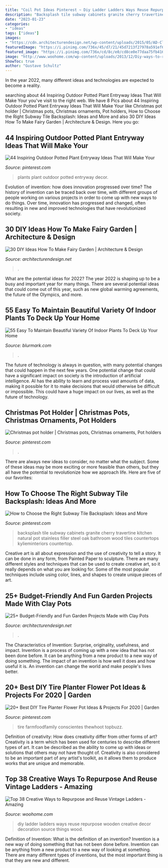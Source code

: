 ```yaml
---
title: "Coil Pot Ideas Pinterest ~ Diy Ladder Ladders Ways Reuse Repurpose Wooden Creative Decor Decoration Source Things Wood"
description: "Backsplash tile subway cabinets granite cherry travertine kitchen natural pot stainless filler steel oak bathroom wood tiles countertops kylieminteriors countertop"
date: "2023-01-23"
categories:
- "ideas"
tags: ["ideas"]
images:
- "https://cdn.architecturendesign.net/wp-content/uploads/2015/05/AD-Clay-Pot-Garden-Projects-10.jpg"
featuredImage: "https://i.pinimg.com/736x/45/d7/21/45d7213f27978a591ef66937b3594904.jpg"
featured_image: "https://i.pinimg.com/736x/cd/8c/e0/cd8ce0e77daa75fb416de197e4649b89.jpg"
image: "http://www.woohome.com/wp-content/uploads/2013/12/Diy-ways-to-reuse-an-old-ladder-29.jpg"
ShowToc: true
author: "Gustave Schultz"
---
```



In the year 2022, many different ideas and technologies are expected to become a reality.

	

		
searching about 44 Inspiring Outdoor Potted Plant Entryway Ideas That Will Make Your you've visit to the right web. We have 8 Pics about 44 Inspiring Outdoor Potted Plant Entryway Ideas That Will Make Your like Christmas pot holder | Christmas pots, Christmas ornaments, Pot holders, How to Choose the Right Subway Tile Backsplash: Ideas and More and also 30 DIY Ideas How To Make Fairy Garden | Architecture &amp; Design. Here you go:
		
    
## 44 Inspiring Outdoor Potted Plant Entryway Ideas That Will Make Your

<img loading=lazy src="https://i.pinimg.com/736x/45/d7/21/45d7213f27978a591ef66937b3594904.jpg" onerror="this.onerror=null;this.src='https://tse1.mm.bing.net/th?id=OIP.a-huMsDI6QDYxeOgGMY-qQHaJ3&amp;pid=15.1';" alt="44 Inspiring Outdoor Potted Plant Entryway Ideas That Will Make Your">

_Source: pinterest.com_

>plants plant outdoor potted entryway decor. 

	

Evolution of invention: how does innovation progressed over time?
The history of invention can be traced back over time, with different groups of people working on various projects in order to come up with new ways to do things. Over time, innovation has progressed and changed, often resulting in new and improved technologies that have revolutionized society.

    
## 30 DIY Ideas How To Make Fairy Garden | Architecture &amp; Design

<img loading=lazy src="https://cdn.architecturendesign.net/wp-content/uploads/2015/12/AD-DIY-Ideas-How-To-Make-Fairy-Garden-19.png" onerror="this.onerror=null;this.src='https://tse1.mm.bing.net/th?id=OIP.frF_FDonHlt1AnEiAc7tMgHaJ9&amp;pid=15.1';" alt="30 DIY Ideas How To Make Fairy Garden | Architecture &amp; Design">

_Source: architecturendesign.net_

>. 

	

What are the potential ideas for 2022?
The year 2022 is shaping up to be a busy and important year for many things. There are several potential ideas that could come out of this year, such as new global warming agreements, the future of the Olympics, and more.

    
## 55 Easy To Maintain Beautiful Variety Of Indoor Plants To Deck Up Your Home

<img loading=lazy src="https://www.blurmark.com/wp-content/uploads/2017/05/Amazing-Indoor-Plants-Arrangement.jpg" onerror="this.onerror=null;this.src='https://tse3.mm.bing.net/th?id=OIP.nJNGggwiYPevmN2fNpCbrQHaJ4&amp;pid=15.1';" alt="55 Easy To Maintain Beautiful Variety Of Indoor Plants To Deck Up Your Home">

_Source: blurmark.com_

>. 

	

The future of technology is always in question, with many potential changes that could happen in the next few years. One potential change that could have a significant impact on society is the introduction of artificial intelligence. AI has the ability to learn and process vast amounts of data, making it possible for it to make decisions that would otherwise be difficult or impossible. This could have a huge impact on our lives, as well as the future of technology.

    
## Christmas Pot Holder | Christmas Pots, Christmas Ornaments, Pot Holders

<img loading=lazy src="https://i.pinimg.com/736x/3e/27/ac/3e27ac8cc8da65a69794fe7a6c8c553c--pot-holders.jpg" onerror="this.onerror=null;this.src='https://tse4.mm.bing.net/th?id=OIP.o8h6DKLrE9CcvhS4-FoclQHaJ3&amp;pid=15.1';" alt="Christmas pot holder | Christmas pots, Christmas ornaments, Pot holders">

_Source: pinterest.com_

>. 

	

There are always new ideas to consider, no matter what the subject. Some of these ideas may be more exciting or more feasible than others, but they all have the potential to revolutionize how we approach life. Here are five of our favorites: 

    
## How To Choose The Right Subway Tile Backsplash: Ideas And More

<img loading=lazy src="https://i.pinimg.com/736x/27/59/0e/27590ee2607ee013a34fe0b7c2bcf8e9.jpg" onerror="this.onerror=null;this.src='https://tse1.mm.bing.net/th?id=OIP.m7qbGhtD6iLPCDCUNA1qCQHaLa&amp;pid=15.1';" alt="How to Choose the Right Subway Tile Backsplash: Ideas and More">

_Source: pinterest.com_

>backsplash tile subway cabinets granite cherry travertine kitchen natural pot stainless filler steel oak bathroom wood tiles countertops kylieminteriors countertop. 

	

Creative art is all about expression and the use of creativity to tell a story. It can be done in any form, from Painted Paper to sculpture. There are many different styles and techniques that can be used to create creative art, so it really depends on what you are looking for. Some of the most popular techniques include using color, lines, and shapes to create unique pieces of art.

    
## 25+ Budget-Friendly And Fun Garden Projects Made With Clay Pots

<img loading=lazy src="https://cdn.architecturendesign.net/wp-content/uploads/2015/05/AD-Clay-Pot-Garden-Projects-10.jpg" onerror="this.onerror=null;this.src='https://tse1.mm.bing.net/th?id=OIP.WZSz21KrV3SEG4mWiS2zPQHaLG&amp;pid=15.1';" alt="25+ Budget-Friendly and Fun Garden Projects Made with Clay Pots">

_Source: architecturendesign.net_

>. 

	

The Characteristics of Invention: Surprise, originality, usefulness, and impact.
Invention is a process of coming up with a new idea that has not been done before. It can be anything from a new product to a new way of doing something. The impact of an invention is how well it does and how useful it is. An invention can change the world and make people's lives better.

    
## 20+ Best DIY Tire Planter Flower Pot Ideas &amp; Projects For 2020 | Garden

<img loading=lazy src="https://i.pinimg.com/736x/cd/8c/e0/cd8ce0e77daa75fb416de197e4649b89.jpg" onerror="this.onerror=null;this.src='https://tse1.mm.bing.net/th?id=OIP.Oqcszv9nK_kAMITV1jheCwHaNK&amp;pid=15.1';" alt="20+ Best DIY Tire Planter Flower Pot Ideas &amp; Projects For 2020 | Garden">

_Source: pinterest.com_

>tire farmfoodfamily conscientes thewhoot topbuzz. 

	

Definition of creativity: How does creativity differ from other forms of art?
Creativity is a term which has been used for centuries to describe different types of art. It can be described as the ability to come up with ideas or solutions that others may not have thought of. Creativity is also considered to be an important part of any artist's toolkit, as it allows them to produce works that are unique and memorable.

    
## Top 38 Creative Ways To Repurpose And Reuse Vintage Ladders - Amazing

<img loading=lazy src="http://www.woohome.com/wp-content/uploads/2013/12/Diy-ways-to-reuse-an-old-ladder-29.jpg" onerror="this.onerror=null;this.src='https://tse4.mm.bing.net/th?id=OIP.R-OkMyO18Zikqe1CRxMSXAHaLM&amp;pid=15.1';" alt="Top 38 Creative Ways to Repurpose and Reuse Vintage Ladders - Amazing">

_Source: woohome.com_

>diy ladder ladders ways reuse repurpose wooden creative decor decoration source things wood. 

	

Definition of Invention: What is the definition of an invention?
Invention is a new way of doing something that has not been done before. Invention can be anything from a new product to a new way of looking at something. There are many different types of inventions, but the most important thing is that they are new and different.

